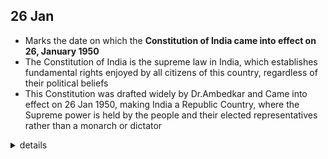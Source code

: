 ## 26 Jan
- Marks the date on which the **Constitution of India came into effect on 26, January 1950**
- The Constitution of India is the supreme law in India, which establishes fundamental rights enjoyed by all citizens of this country, regardless of their political beliefs
- This Constitution was drafted widely by Dr.Ambedkar and Came into effect on 26 Jan 1950, making India a Republic Country, where the Supreme power is held by the people and their elected representatives rather than a monarch or dictator
<details>
<summary>details</summary>
  
- The Constitution replaced the British colonial Government of India Act (1935) as the country's governing text and thus, turning the nation into a newly formed republic.
  - Republic: a state in which supreme power is held by the people and their elected representatives, and which has an elected or nominated president rather than a monarch.
- Dr BR Ambedkar was the chairman of the committee to draft the constitution and is widely considered to be the architect of the Constitution of India.
- The constitution came into effect two days later, on January 26, 1950. Dr Rajendra Prasad began his first tenure as President of the Indian Union on that day.
- **The Constitution establishes fundamental rights that should be enjoyed by all citizens of this country, regardless of their political beliefs. It also establishes some fundamental duties for all citizens of the country to abide by.**
- Constitution of India
  - The Constitution of India is the supreme law in India . 
  - A Constitution is a set of rules and regulations guiding the administration of a country. 
  - The constitution of India is the framework for political principles, procedures and powers of the government. 
  - It is also the longest constitution in the world with 395 articles and 12 schedules. 
  - Originally it consisted of 395 Articles arranged under 22 Parts and 8 Schedules. Today after many amendments, it has 470 Articles and 12 schedules and 25 parts (According to 2021). The constitution was written on 26 November 1949, and was made the center of law on 26 January 1950.
  - The Constitution of India provides its citizens with six fundamental rights. 
    - Right to Equality,
    - Right to Freedom
    - Right against Exploitation, 
    - Right to Freedom of Religion
    - Cultural and Educational Rights, 
    - Right to Constitutional Remedies, 
- [Long Ans]
</details>



